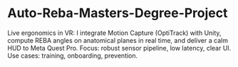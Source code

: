# Auto-Reba-Masters-Degree-Project
Live ergonomics in VR: I integrate Motion Capture (OptiTrack) with Unity, compute REBA angles on anatomical planes in real time, and deliver a calm HUD to Meta Quest Pro. Focus: robust sensor pipeline, low latency, clear UI. Use cases: training, onboarding, prevention.
